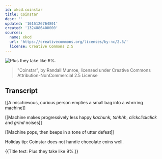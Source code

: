 ```yaml
---
id: xkcd.coinstar
title: Coinstar
desc: ''
updated: '1616126764801'
created: '1324886400000'
sources:
  name: xkcd
  url: 'https://creativecommons.org/licenses/by-nc/2.5/'
  license: Creative Commons 2.5
---
```

![Plus they take like 9%.](https://imgs.xkcd.com/comics/coinstar.png)
> "Coinstar", by Randall Munroe, licensed under Creative Commons Attribution-NonCommercial 2.5 License

## Transcript
[[A mischievous, curious person empties a small bag into a whrrring machine]]

[[Machine makes progressively less happy *kachunk*, *tshhhh*, *clickclickclick* and *grind* noises]]

[[Machine pops, then beeps in a tone of utter defeat]]

Holiday tip: Coinstar does not handle chocolate coins well.

{{Title text: Plus they take like 9%.}}
